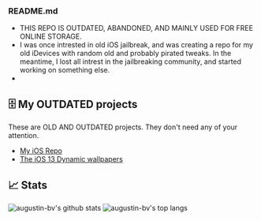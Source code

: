### README.md
 - THIS REPO IS OUTDATED, ABANDONED, AND MAINLY USED FOR FREE ONLINE STORAGE.
 - I was once intrested in old iOS jailbreak, and was creating a repo for my old iDevices with random old and probably pirated tweaks. In the meantime, I lost all intrest in the jailbreaking community, and started working on something else.
 -  
## 🗄 My OUTDATED projects
These are OLD AND OUTDATED projects. They don't need any of your attention. 
- [My iOS Repo](https://github.com/augustin-bv/repo) 
- [The iOS 13 Dynamic wallpapers](https://github.com/augustin-bv/iOS13-Dynamic-Wallpapers-for-macOS) 


 ## 📈 Stats
![augustin-bv's github stats](https://github-readme-stats.vercel.app/api?username=augustin-bv&show_icons=true&theme=dark&hide_border=true)
![augustin-bv's top langs](https://github-readme-stats.vercel.app/api/top-langs/?username=augustin-bv&layout=compact&theme=dark&hide_border=true)
